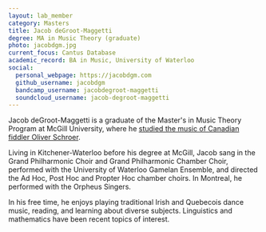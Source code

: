 ```yaml
---
layout: lab_member
category: Masters
title: Jacob deGroot-Maggetti
degree: MA in Music Theory (graduate)
photo: jacobdgm.jpg
current_focus: Cantus Database
academic_record: BA in Music, University of Waterloo
social:
  personal_webpage: https://jacobdgm.com
  github_username: jacobdgm
  bandcamp_username: jacobdegroot-maggetti
  soundcloud_username: jacob-degroot-maggetti
---
```


Jacob deGroot-Maggetti is a graduate of the Master's in Music Theory Program at McGill University, where he [studied the music of Canadian fiddler Oliver Schroer](https://jacobdgm.com/etc/oliver-schroer/thesis/).

Living in Kitchener-Waterloo before his degree at McGill, Jacob sang in the Grand Philharmonic Choir and Grand Philharmonic Chamber Choir, performed with the University of Waterloo Gamelan Ensemble, and directed the Ad Hoc, Post Hoc and Propter Hoc chamber choirs. In Montreal, he performed with the Orpheus Singers.

In his free time, he enjoys playing traditional Irish and Quebecois dance music, reading, and learning about diverse subjects. Linguistics and mathematics have been recent topics of interest.
